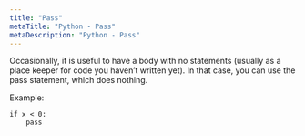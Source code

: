 ```yaml
---
title: "Pass"
metaTitle: "Python - Pass"
metaDescription: "Python - Pass"
---
```


Occasionally, it is useful to have a body with no statements (usually as a place keeper for code you haven’t written yet). In that case, you can use the pass statement, which does nothing.

Example:
```
if x < 0:
    pass
```